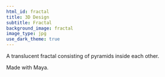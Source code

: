 ```yaml
---
html_id: fractal
title: 3D Design
subtitle: Fractal
background_image: fractal
image_type: jpg
use_dark_theme: true
---
```


A translucent fractal consisting of pyramids inside each other.

Made with Maya.
